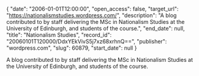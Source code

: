 {
  "date": "2006-01-01T12:00:00", 
  "open_access": false, 
  "target_url": "https://nationalismstudies.wordpress.com/", 
  "description": "A blog contributed to by staff delivering the MSc in Nationalism Studies at the University of Edinburgh, and students of the course.", 
  "end_date": null, 
  "title": "Nationalism Studies", 
  "record_id": "20060101T120000/DdxYEkVivS5j7xz68xrhnQ==", 
  "publisher": "wordpress.com", 
  "slug": 60879, 
  "start_date": null
}

A blog contributed to by staff delivering the MSc in Nationalism Studies at the University of Edinburgh, and students of the course.